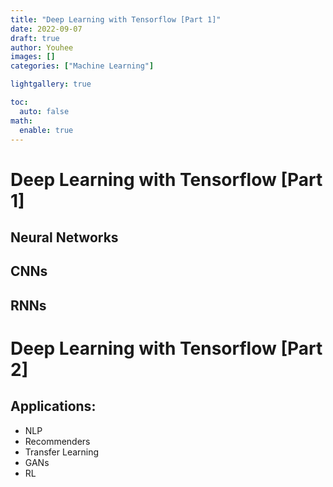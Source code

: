 ```yaml
---
title: "Deep Learning with Tensorflow [Part 1]"
date: 2022-09-07
draft: true
author: Youhee
images: []
categories: ["Machine Learning"]

lightgallery: true

toc:
  auto: false
math:
  enable: true
---
```


# Deep Learning with Tensorflow [Part 1]
## Neural Networks
## CNNs
## RNNs

# Deep Learning with Tensorflow [Part 2]

## Applications:
* NLP
* Recommenders
* Transfer Learning
* GANs
* RL

